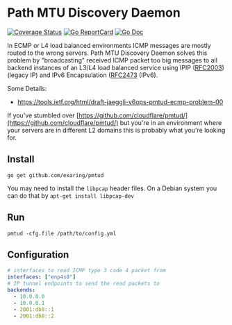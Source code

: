 # Path MTU Discovery Daemon

[![Coverage Status](https://coveralls.io/repos/exaring/pmtud/badge.svg?branch=master&service=github)](https://coveralls.io/github/exaring/pmtud?branch=master)
[![Go ReportCard](http://goreportcard.com/badge/exaring/pmtud)](http://goreportcard.com/report/exaring/pmtud)
[![Go Doc](https://godoc.org/github.com/exaring/pmtud?status.svg)](https://godoc.org/github.com/exaring/pmtud)

In ECMP or L4 load balanced environments ICMP messages are mostly routed to the wrong servers.
Path MTU Discovery Daemon solves this problem by "broadcasting" received ICMP packet too big messages to all backend
instances of an L3/L4 load balanced service using IPIP ([RFC2003](https://datatracker.ietf.org/doc/html/rfc2003))
(legacy IP) and IPv6 Encapsulation ([RFC2473](https://datatracker.ietf.org/doc/html/rfc2473#section-3) (IPv6).

Some Details:

  * https://tools.ietf.org/html/draft-jaeggli-v6ops-pmtud-ecmp-problem-00

If you've stumbled over [https://github.com/cloudflare/pmtud/](https://github.com/cloudflare/pmtud/) but you're in an environment where your servers are in different L2 domains this is probably what you're looking for.

## Install

```go get github.com/exaring/pmtud```

You may need to install the ```libpcap``` header files. On a Debian system you can do that by ```apt-get install libpcap-dev```

## Run

```pmtud -cfg.file /path/to/config.yml```

## Configuration

```yaml
# interfaces to read ICMP type 3 code 4 packet from
interfaces: ["enp4s0"]
# IP tunnel endpoints to send the read packets to
backends:
  - 10.0.0.0
  - 10.0.0.1
  - 2001:db8::1
  - 2001:db8::2
```

